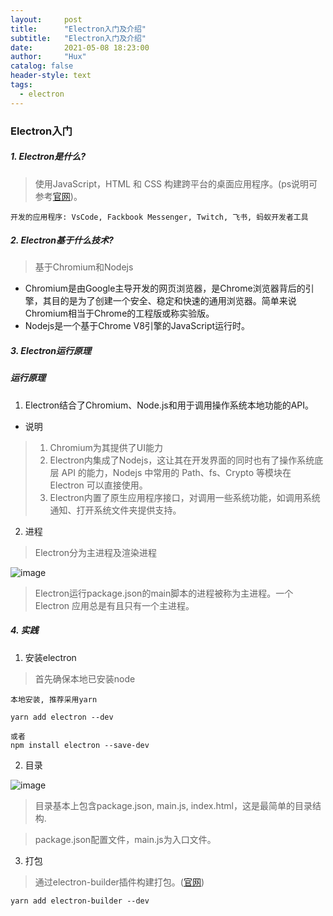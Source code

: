 ```yaml
---
layout:     post
title:      "Electron入门及介绍"
subtitle:   "Electron入门及介绍"
date:       2021-05-08 18:23:00
author:     "Hux"
catalog: false
header-style: text
tags:
  - electron
---
```



### Electron入门


##### 1. Electron是什么?


> 使用JavaScript，HTML 和 CSS 构建跨平台的桌面应用程序。(ps说明可参考[官网](https://www.electronjs.org/))。

    开发的应用程序: VsCode, Fackbook Messenger, Twitch, 飞书, 蚂蚁开发者工具
    

##### 2. Electron基于什么技术?

> 基于Chromium和Nodejs

- Chromium是由Google主导开发的网页浏览器，是Chrome浏览器背后的引擎，其目的是为了创建一个安全、稳定和快速的通用浏览器。简单来说Chromium相当于Chrome的工程版或称实验版。
- Nodejs是一个基于Chrome V8引擎的JavaScript运行时。


##### 3. Electron运行原理

##### 运行原理

1. Electron结合了Chromium、Node.js和用于调用操作系统本地功能的API。

* 说明
> 1. Chromium为其提供了UI能力
> 2. Electron内集成了Nodejs，这让其在开发界面的同时也有了操作系统底层 API 的能力，Nodejs 中常用的 Path、fs、Crypto 等模块在 Electron 可以直接使用。
> 3. Electron内置了原生应用程序接口，对调用一些系统功能，如调用系统通知、打开系统文件夹提供支持。
  
2. 进程

> Electron分为主进程及渲染进程

![image](https://note.youdao.com/yws/api/personal/file/WEB93c2d361557726e10f90876cae4bb27d?method=download&shareKey=f4bf7a162e80eb3b64d3b3fe64619391)

> Electron运行package.json的main脚本的进程被称为主进程。一个 Electron 应用总是有且只有一个主进程。


##### 4. 实践

1. 安装electron
> 首先确保本地已安装node

    本地安装, 推荐采用yarn
    
    yarn add electron --dev
    
    或者
    npm install electron --save-dev


2. 目录

![image](https://note.youdao.com/yws/api/personal/file/WEBd3f2834baa18629a9114ab53a38b74f7?method=download&shareKey=5b786ca62fc43f32d7545ee0098268ba)


> 目录基本上包含package.json, main.js, index.html，这是最简单的目录结构.

> package.json配置文件，main.js为入口文件。

3. 打包

> 通过electron-builder插件构建打包。([官网](https://www.electron.build/))
    
    yarn add electron-builder --dev


